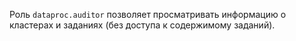 Роль `dataproc.auditor` позволяет просматривать информацию о кластерах и заданиях (без доступа к содержимому заданий).
